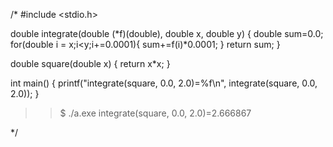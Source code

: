 /*
#include <stdio.h>

double integrate(double (*f)(double), double x, double y) {
    double sum=0.0;
    for(double i = x;i<y;i+=0.0001){
        sum+=f(i)*0.0001;
    }
    return sum;
}

double square(double x) {
    return x*x;
}

int main() {
    printf("integrate(square, 0.0, 2.0)=%f\n", integrate(square, 0.0, 2.0));
}

>> $ ./a.exe
integrate(square, 0.0, 2.0)=2.666867

*/